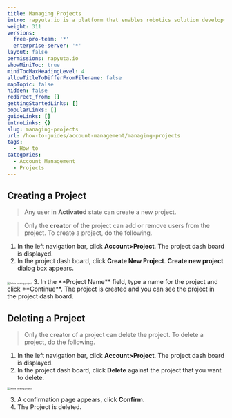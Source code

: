 ```yaml
---
title: Managing Projects
intro: rapyuta.io is a platform that enables robotics solution development by providing the necessary software infrastructure and facilitating the interaction between multiple stakeholders who contribute to the solution development.
weight: 311
versions:
  free-pro-team: '*'
  enterprise-server: '*'
layout: false
permissions: rapyuta.io
showMiniToc: true
miniTocMaxHeadingLevel: 4
allowTitleToDifferFromFilename: false
mapTopic: false
hidden: false
redirect_from: []
gettingStartedLinks: []
popularLinks: []
guideLinks: []
introLinks: {}
slug: managing-projects
url: /how-to-guides/account-management/managing-projects
tags:
  - How to
categories:
  - Account Management
  - Projects
---
```

## Creating a Project

> Any user in **Activated** state can create a new project. 

> Only the **creator** of the project can add or remove users from the project. To create a project, do the following.

1. In the left navigation bar, click **Account>Project**. The project dash board is displayed.
2. In the project dash board, click **Create New Project**. **Create new project** dialog box appears.
  <img src="/images/getting-started/organization/project/proj-name.png" alt="Delete existing project" style="zoom:35%;" /> 
3. In the **Project Name** field, type a name for the project and click **Continue**.
  The project is created and you can see the project in the project dash board.


## Deleting a Project

> Only the creator of a project can delete the project. To delete a project, do the following.


1. In the left navigation bar, click **Account>Project**. The project dash board is displayed.
2. In the project dash board, click **Delete** against the project that you want to delete.   

  <img src="/images/getting-started/organization/project/delete-project.png" alt="Delete existing project" style="zoom:35%;" /> 

3. A confirmation page appears, click **Confirm**.
4. The Project is deleted.
